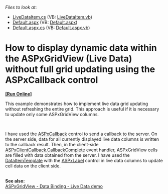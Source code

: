 <!-- default file list -->
*Files to look at*:

* [LiveDataItem.cs](./CS/WebSite/App_Code/LiveDataItem.cs) (VB: [LiveDataItem.vb](./VB/WebSite/App_Code/LiveDataItem.vb))
* [Default.aspx](./CS/WebSite/Default.aspx) (VB: [Default.aspx](./VB/WebSite/Default.aspx))
* [Default.aspx.cs](./CS/WebSite/Default.aspx.cs) (VB: [Default.aspx.vb](./VB/WebSite/Default.aspx.vb))
<!-- default file list end -->
# How to display dynamic data within the ASPxGridView (Live Data) without full grid updating using the ASPxCallback control
<!-- run online -->
**[[Run Online]](https://codecentral.devexpress.com/e4326/)**
<!-- run online end -->


<p>This example demonstrates how to implement live data grid updating without refreshing the entire grid. This approach is useful if it is necessary to update only some ASPxGridView columns.</p><br />
<p>I have used the <a href="http://documentation.devexpress.com/#AspNet/CustomDocument3664"><u>ASPxCallback</u></a> control to send a callback to the server. On the server side, data for all currently displayed live data columns is written to the callback result. Then, in the client-side <a href="http://documentation.devexpress.com/#AspNet/DevExpressWebASPxCallbackScriptsASPxClientCallback_CallbackCompletetopic"><u>ASPxClientCallback.CallbackComplete</u></a> event handler, ASPxGridView cells are filled with data obtained from the server. I have used the <a href="http://documentation.devexpress.com/#AspNet/DevExpressWebASPxGridViewGridViewDataColumn_DataItemTemplatetopic"><u>DataItemTemplate</u></a> with the <a href="http://documentation.devexpress.com/#AspNet/CustomDocument11590"><u>ASPxLabel</u></a> control in live data columns to update cell data on the client side.</p><p><br />
<strong>See also:</strong><br />
<a href="http://demos.devexpress.com/ASPxGridViewDemos/DataBinding/Live.aspx"><u>ASPxGridView - Data Binding - Live Data demo</u></a></p>

<br/>


